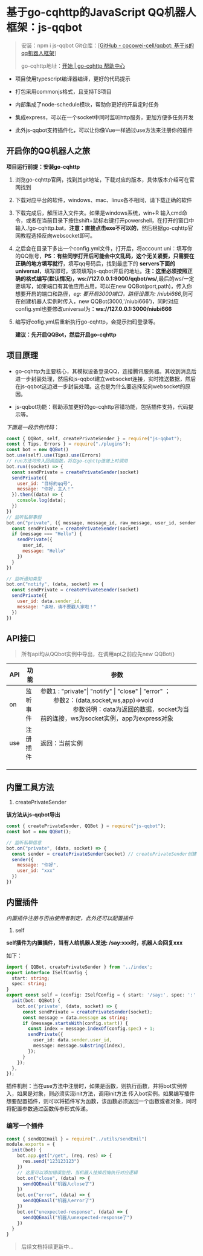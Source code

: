 # 基于go-cqhttp的JavaScript QQ机器人框架：js-qqbot

> 安装：npm i js-qqbot
> Git仓库：[[GitHub - cocowei-cell/qqbot: 基于js的qq机器人框架](https://github.com/cocowei-cell/qqbot)]
> 
> go-cqhttp地址：[开始 | go-cqhttp 帮助中心](https://docs.go-cqhttp.org/guide/quick_start.html#%E4%B8%8B%E8%BD%BD)

- 项目使用typescript编译器编译，更好的代码提示

- 打包采用commonjs格式，且支持TS项目

- 内部集成了node-schedule模块，帮助你更好的开启定时任务

- 集成express，可以在一个socket中同时监听http服务，更加方便多任务开发

- 此外js-qqbot支持插件化，可以让你像Vue一样通过use方法来注册你的插件



## 开启你的QQ机器人之旅

**项目运行前提：安装go-cqhttp**

1. 浏览go-cqhttp官网，找到其git地址，下载对应的版本，具体版本介绍可在官网找到

2. 下载对应平台的软件，windows、mac、linux各不相同，请下载正确的软件

3. 下载完成后，解压进入文件夹。如果是windows系统，win+R  输入cmd命令，或者在当前目录下按住shift+鼠标右键打开powershell，在打开的窗口中输入./go-cqhttp.bat，**注意：直接点击exe不可以的**，然后根据go-cqhttp官网教程选择反向websocket即可。

4. 之后会在目录下多出一个config.yml文件，打开后，将account uni：填写你的QQ账号，**PS：有些同学打开后可能会中文乱码，这个无关紧要，只需要在正确的地方填写就行**，填写qq号码后，找到最底下的 **servers下面的universal**，填写即可，该项填写js-qqbot开启的地址。**注：这里必须按照正确的格式编写(默认情况)，ws://127.0.0.1:9000/qqbot/ws/**,最后的ws/一定要填写，如果端口有其他应用占用，可以在new QQBot(port,path)，传入你想要开启的端口和路径，*eg: 要开启3000端口，路径设置为: /niubi666*,则可在创建机器人实例时传入，new QQBot(3000,'/niubi666')，同时对应config.yml也要修改universal为：**ws://127.0.0.1:3000/niubi666**

5. 编写好cofig.yml后重新执行go-cqhttp，会提示扫码登录等。
   
   **建议：先开启QQBot，然后开启go-cqhttp**



## 项目原理

- go-cqhttp为主要核心，其模拟设备登录QQ，连接腾讯服务器。其收到消息后进一步封装处理，然后和js-qqbot建立websocket连接，实时推送数据，然后在js-qqbot这边进一步封装处理。这也是为什么要选择反向websocket的原因。

- js-qqbot功能：帮助添加更好的go-cqhttp容错功能，包括插件支持，代码提示等。

*下面是一段示例代码*：

```js
const { QQBot, self, createPrivateSender } = require("js-qqbot");
const { Tips, Errors } = require("./plugins");
const bot = new QQBot()
bot.use(self).use(Tips).use(Errors)
// run方法可传入回调函数，将在go-cqhttp连接上时调用
bot.run((socket) => {
  const sendPrivate = createPrivateSender(socket)
  sendPrivate({
    user_id: "目标的qq号",
    message: "你好，主人！"
  }).then((data) => {
    console.log(data);
  })
})
// 监听私聊事假
bot.on("private", ({ message, message_id, raw_message, user_id, sender }, socket) => {
  const sendPrivate = createPrivateSender(socket)
  if (message === "Hello") {
    sendPrivate({
      user_id,
      message: "Hello"
    })
  }
})

// 监听通知类型
bot.on("notify", (data, socket) => {
  const sendPrivate = createPrivateSender(socket)
  sendPrivate({
    user_id: data.sender_id,
    message: "诶呀，请不要戳人家啦！"
  })
})
```

## API接口

> 所有api均从QQbot实例中导出，在调用api之前应先new QQBot()

| API | 功能   | 参数                                                                                                                                                                                                       |
| --- | ---- | -------------------------------------------------------------------------------------------------------------------------------------------------------------------------------------------------------- |
| on  | 监听事件 | 参数1 : "private"\| "notify" \| "close" \| "error" ；                      参数2：(data,socket,ws,app)=>void                                            参数说明：data为返回的数据，socket为当前的连接，ws为socket实例，app为express对象 |
| use | 注册插件 | 返回：当前实例                                                                                                                                                                                                  |
|     |      |                                                                                                                                                                                                          |
|     |      |                                                                                                                                                                                                          |
|     |      |                                                                                                                                                                                                          |

## 内置工具方法

1. createPrivateSender

**该方法从js-qqbot导出**

```js
const { createPrivateSender, QQBot } = require("js-qqbot");
const bot = new QQBot();

// 监听私聊信息
bot.on("private", (data, socket) => {
  const sender = createPrivateSender(socket) // createPrivateSender创建私聊发送方法
  sender({
    message: "你好",
    user_id: "xxx"
  })
})

```





## 内置插件

*内置插件注册与否由使用者制定，此外还可以配置插件*

1. self

**self插件为内置插件，当有人给机器人发送: /say:xxx时，机器人会回复xxx**

如下：

```ts
import { QQBot, createPrivateSender } from '../index';
export interface ISelfConfig {
  start: string;
  spec: string;
}
export const self = (config: ISelfConfig = { start: '/say:', spec: ':' }) => ({
  init(bot: QQBot) {
    bot.on('private', (data, socket) => {
      const sendPrivate = createPrivateSender(socket);
      const message = data.message as string;
      if (message.startsWith(config.start)) {
        const index = message.indexOf(config.spec) + 1;
        sendPrivate({
          user_id: data.sender.user_id,
          message: message.substring(index),
        });
      }
    });
  },
});
```



插件机制：当在use方法中注册时，如果是函数，则执行函数，并将bot实例传入，如果是对象，则必须实现init方法，调用init方法 传入bot实例。如果编写插件想要配置插件，则可以将插件写为函数，该函数必须返回一个函数或者对象，同时将配置参数通过函数传参形式传递。

### 编写一个插件

```js
const { sendQQEmail } = require("../utils/sendEmil")
module.exports = {
  init(bot) {
    bot.app.get("/get", (req, res) => {
      res.send("123123123")
    })
    // 这里可以添加错误监控，当机器人挂掉后悔执行对应逻辑
    bot.on("close", (data) => {
      sendQQEmail("机器人close了")
    })
    bot.on("error", (data) => {
      sendQQEmail("机器人error了")
    })
    bot.on("unexpected-response", (data) => {
      sendQQEmail("机器人unexpected-response了")
    })
  }
}
```





> 后续文档持续更新中...